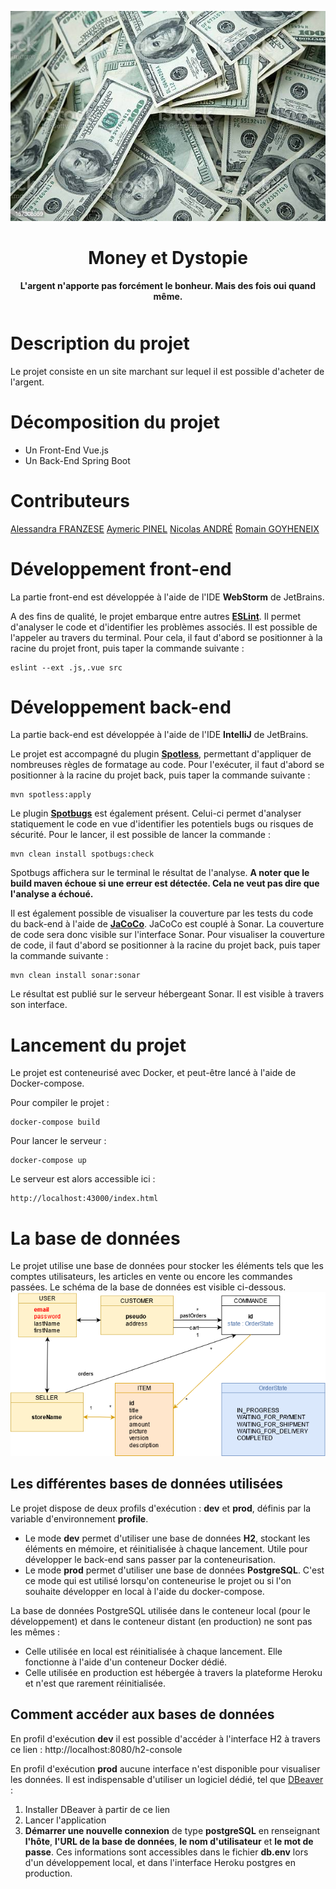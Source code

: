<div align="center" style="margin-bottom:50px">

[![Money et Dystopie](moneyetdystopie-logo.jpg)](https://github.com/M2DL-IVVQ-DevOps/ivvq-projet-2021-money-et-dystopie)

# **Money et Dystopie**

**L'argent n'apporte pas forcément le bonheur. Mais des fois oui quand même.**

</div>

# Description du projet

Le projet consiste en un site marchant sur lequel il est possible d'acheter de l'argent.

# Décomposition du projet

* Un Front-End Vue.js
* Un Back-End Spring Boot

# Contributeurs

[Alessandra FRANZESE](https://github.com/NinaNekonoran)
[Aymeric PINEL](https://github.com/amplul)
[Nicolas ANDRÉ](https://github.com/iomega11)
[Romain GOYHENEIX](https://github.com/vandorz)

# Développement front-end
La partie front-end est développée à l'aide de l'IDE **WebStorm** de JetBrains.

A des fins de qualité, le projet embarque entre autres [**ESLint**](https://eslint.org/). Il permet d'analyser le code et d'identifier les problèmes associés.
Il est possible de l'appeler au travers du terminal.
Pour cela, il faut d'abord se positionner à la racine du projet front, puis taper la commande suivante :
```console
eslint --ext .js,.vue src
```

# Développement back-end
La partie back-end est développée à l'aide de l'IDE **IntelliJ** de JetBrains.

Le projet est accompagné du plugin [**Spotless**](https://github.com/diffplug/spotless), permettant d'appliquer de nombreuses règles de formatage au code.
Pour l'exécuter, il faut d'abord se positionner à la racine du projet back, puis taper la commande suivante :
```console
mvn spotless:apply
```

Le plugin [**Spotbugs**](https://spotbugs.github.io/) est également présent.
Celui-ci permet d'analyser statiquement le code en vue d'identifier les potentiels bugs ou risques de sécurité.
Pour le lancer, il est possible de lancer la commande :
```console
mvn clean install spotbugs:check
```
Spotbugs affichera sur le terminal le résultat de l'analyse.
**A noter que le build maven échoue si une erreur est détectée. Cela ne veut pas dire que l'analyse a échoué.**

Il est également possible de visualiser la couverture par les tests du code du back-end à l'aide de [**JaCoCo**](https://www.eclemma.org/jacoco/).
JaCoCo est couplé à Sonar. La couverture de code sera donc visible sur l'interface Sonar.
Pour visualiser la couverture de code, il faut d'abord se positionner à la racine du projet back, puis taper la commande suivante :
```console
mvn clean install sonar:sonar
```
Le résultat est publié sur le serveur hébergeant Sonar. Il est visible à travers son interface.

# Lancement du projet

Le projet est conteneurisé avec Docker, et peut-être lancé à l'aide de Docker-compose.

Pour compiler le projet :
```console
docker-compose build
```

Pour lancer le serveur :

```console
docker-compose up
```

Le serveur est alors accessible ici :
```console
http://localhost:43000/index.html
```

# La base de données

Le projet utilise une base de données pour stocker les éléments tels que les comptes utilisateurs,
les articles en vente ou encore les commandes passées. Le schéma de la base de données est visible ci-dessous.
![Schéma de la base de données](database-diagram.png)

## Les différentes bases de données utilisées

Le projet dispose de deux profils d'exécution : **dev** et **prod**, définis par la variable d'environnement **profile**.
* Le mode **dev** permet d'utiliser une base de données **H2**, stockant les éléments en mémoire, et réinitialisée à chaque lancement.
Utile pour développer le back-end sans passer par la conteneurisation.
* Le mode **prod** permet d'utiliser une base de données **PostgreSQL**.
C'est ce mode qui est utilisé lorsqu'on conteneurise le projet ou si l'on souhaite développer en local à l'aide du docker-compose.

La base de données PostgreSQL utilisée dans le conteneur local (pour le développement) et dans le conteneur distant (en production) ne sont pas les mêmes :
* Celle utilisée en local est réinitialisée à chaque lancement. Elle fonctionne à l'aide d'un conteneur Docker dédié.
* Celle utilisée en production est hébergée à travers la plateforme Heroku et n'est que rarement réinitialisée.

## Comment accéder aux bases de données

En profil d'exécution **dev** il est possible d'accéder à l'interface H2 à travers ce lien : http://localhost:8080/h2-console

En profil d'exécution **prod** aucune interface n'est disponible pour visualiser les données.
Il est indispensable d'utiliser un logiciel dédié, tel que [DBeaver](https://dbeaver.io/) :

1. Installer DBeaver à partir de ce lien
2. Lancer l'application
3. **Démarrer une nouvelle connexion** de type **postgreSQL** en renseignant
**l'hôte**, **l'URL de la base de données**, **le nom d'utilisateur** et **le mot de passe**.
Ces informations sont accessibles dans le fichier **db.env** lors d'un développement local, et dans l'interface Heroku postgres en production.

